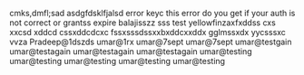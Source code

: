 
cmks,dmfl;sad
asdgfdsklfjalsd
error keyc
this error do you get if your auth is not correct or grantss expire balajisszz
sss
test yellowfinzaxfxddss
cxs
xxcsd xddcd
cssxddcdcxc
fssxsssdssxxbxddcxxddx
gglmssxdx
yycsssxc
vvza
Pradeep@1dszds
umar@1rx
umar@7sept
umar@7sept
umar@testgain
umar@testagain
umar@testagain
umar@testagain
umar@testing
umar@testing
umar@testing
umar@testing
umar@testing
